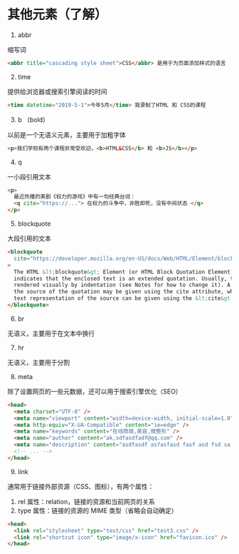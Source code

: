# 其他元素（了解）

1. abbr

缩写词

```html
<abbr title="cascading style sheet">CSS</abbr> 是用于为页面添加样式的语言
```

2. time

提供给浏览器或搜索引擎阅读的时间

```html
<time datetime="2019-5-1">今年5月</time> 我录制了HTML 和 CSS的课程
```

3. b （bold）

以前是一个无语义元素，主要用于加粗字体

```html
<p>我们学校有两个课程非常受欢迎，<b>HTML&CSS</b> 和 <b>JS</b></p>
```

4. q

一小段引用文本

```html
<p>
  最近热播的美剧《权力的游戏》中有一句经典台词：
  <q cite="https://..."> 在权力的斗争中，非胜即死，没有中间状态 </q>
</p>
```

5. blockquote

大段引用的文本

```html
<blockquote
  cite="https://developer.mozilla.org/en-US/docs/Web/HTML/Element/blockquote"
>
  The HTML &lt;blockquote&gt; Element (or HTML Block Quotation Element)
  indicates that the enclosed text is an extended quotation. Usually, this is
  rendered visually by indentation (see Notes for how to change it). A URL for
  the source of the quotation may be given using the cite attribute, while a
  text representation of the source can be given using the &lt;cite&gt; element.
</blockquote>
```

6. br

无语义，主要用于在文本中换行

7. hr

无语义，主要用于分割

8. meta

除了设置网页的一些元数据，还可以用于搜索引擎优化（SEO）

```html
<head>
  <meta charset="UTF-8" />
  <meta name="viewport" content="width=device-width, initial-scale=1.0" />
  <meta http-equiv="X-UA-Compatible" content="ie=edge" />
  <meta name="keywords" content="在线商城,美容,微整形" />
  <meta name="author" content="ak,sdfasdfadf@qq.com" />
  <meta name="description" content="asdfasdf asfasfasd fasf asd fsd sa f" />
  <!-- ... -->
</head>
```

9.  link

通常用于链接外部资源（CSS、图标），有两个属性：

1. rel 属性：relation，链接的资源和当前网页的关系
2. type 属性：链接的资源的 MIME 类型（省略会自动确定）

```html
<head>
  <link rel="stylesheet" type="text/css" href="test3.css" />
  <link rel="shortcut icon" type="image/x-icon" href="favicon.ico" />
</head>
```
